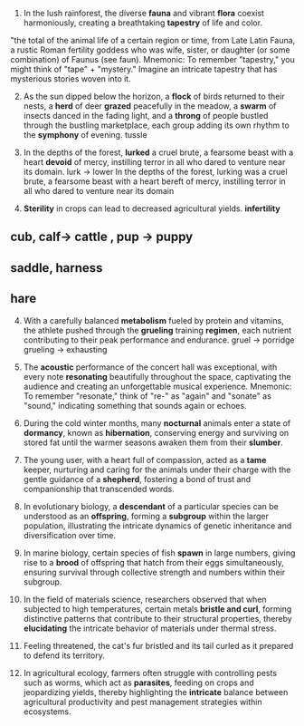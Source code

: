 1. In the lush rainforest, the diverse **fauna** and vibrant **flora** coexist harmoniously, creating a breathtaking **tapestry** of life and color.

"the total of the animal life of a certain region or time, from Late Latin Fauna, a rustic Roman fertility goddess who was wife, sister, or daughter (or some combination) of Faunus (see faun).
Mnemonic: To remember "tapestry," you might think of "tape" + "mystery." Imagine an intricate tapestry that has mysterious stories woven into it.

2. As the sun dipped below the horizon, a **flock** of birds returned to their nests, a **herd** of deer **grazed** peacefully in the meadow, a **swarm** of insects danced in the fading light, and a **throng** of people bustled through the bustling marketplace, each group adding its own rhythm to the **symphony** of evening.
   tussle

3. In the depths of the forest, **lurked** a cruel brute, a fearsome beast with a heart **devoid** of mercy, instilling terror in all who dared to venture near its domain.
   lurk -> lower
   In the depths of the forest, lurking was a cruel brute, a fearsome beast with a heart bereft of mercy, instilling terror in all who dared to venture near its domain

4. **Sterility** in crops can lead to decreased agricultural yields.
   **infertility**

## cub, calf-> cattle , pup -> puppy

## saddle, harness

## hare

4. With a carefully balanced **metabolism** fueled by protein and vitamins, the athlete pushed through the **grueling** training **regimen**, each nutrient contributing to their peak performance and endurance.
   gruel -> porridge
   grueling -> exhausting

5. The **acoustic** performance of the concert hall was exceptional, with every note **resonating** beautifully throughout the space, captivating the audience and creating an unforgettable musical experience.
   Mnemonic: To remember "resonate," think of "re-" as "again" and "sonate" as "sound," indicating something that sounds again or echoes.

6. During the cold winter months, many **nocturnal** animals enter a state of **dormancy**, known as **hibernation**, conserving energy and surviving on stored fat until the warmer seasons awaken them from their **slumber**.

7. The young user, with a heart full of compassion, acted as a **tame** keeper, nurturing and caring for the animals under their charge with the gentle guidance of a **shepherd**, fostering a bond of trust and companionship that transcended words.

8. In evolutionary biology, a **descendant** of a particular species can be understood as an **offspring**, forming a **subgroup** within the larger population, illustrating the intricate dynamics of genetic inheritance and diversification over time.

9. In marine biology, certain species of fish **spawn** in large numbers, giving rise to a **brood** of offspring that hatch from their eggs simultaneously, ensuring survival through collective strength and numbers within their subgroup.

10. In the field of materials science, researchers observed that when subjected to high temperatures, certain metals **bristle and curl**, forming distinctive patterns that contribute to their structural properties, thereby **elucidating** the intricate behavior of materials under thermal stress.

11. Feeling threatened, the cat's fur bristled and its tail curled as it prepared to defend its territory.

12. In agricultural ecology, farmers often struggle with controlling pests such as worms, which act as **parasites**, feeding on crops and jeopardizing yields, thereby highlighting the **intricate** balance between agricultural productivity and pest management strategies within ecosystems.
